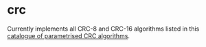 # crc

Currently implements all CRC-8 and CRC-16 algorithms listed in this [catalogue of parametrised CRC algorithms](http://reveng.sourceforge.net/crc-catalogue/all.htm).